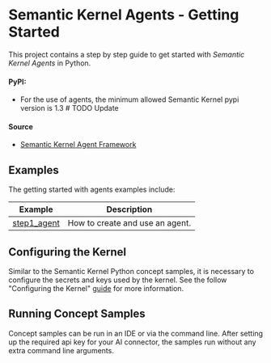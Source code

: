 # Semantic Kernel Agents - Getting Started

This project contains a step by step guide to get started with  _Semantic Kernel Agents_ in Python.


#### PyPI:
- For the use of agents, the minimum allowed Semantic Kernel pypi version is 1.3 # TODO Update

#### Source
- [Semantic Kernel Agent Framework](../../../semantic_kernel/agents/)

## Examples

The getting started with agents examples include:

Example|Description
---|---
[step1_agent](../agents/step1_agent.py)|How to create and use an agent.

## Configuring the Kernel

Similar to the Semantic Kernel Python concept samples, it is necessary to configure the secrets 
and keys used by the kernel. See the follow "Configuring the Kernel" [guide](../README.md) for 
more information.

## Running Concept Samples

Concept samples can be run in an IDE or via the command line. After setting up the required api key 
for your AI connector, the samples run without any extra command line arguments.